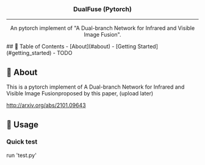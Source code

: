 
<h3 align="center">DualFuse (Pytorch)</h3>


---

<p align="center"> An pytorch implement of "A Dual-branch Network for Infrared and Visible Image Fusion".
    <br> 
</p>
## 📝 Table of Contents
- [About](#about)
- [Getting Started](#getting_started)
- TODO

## 🧐 About <a name = "about"></a>
This is a pytorch implement of A Dual-branch Network for Infrared and Visible Image Fusionproposed by this paper, 
(upload later)

http://arxiv.org/abs/2101.09643


## 🎈 Usage <a name="usage"></a>

### Quick test
run 'test.py'


